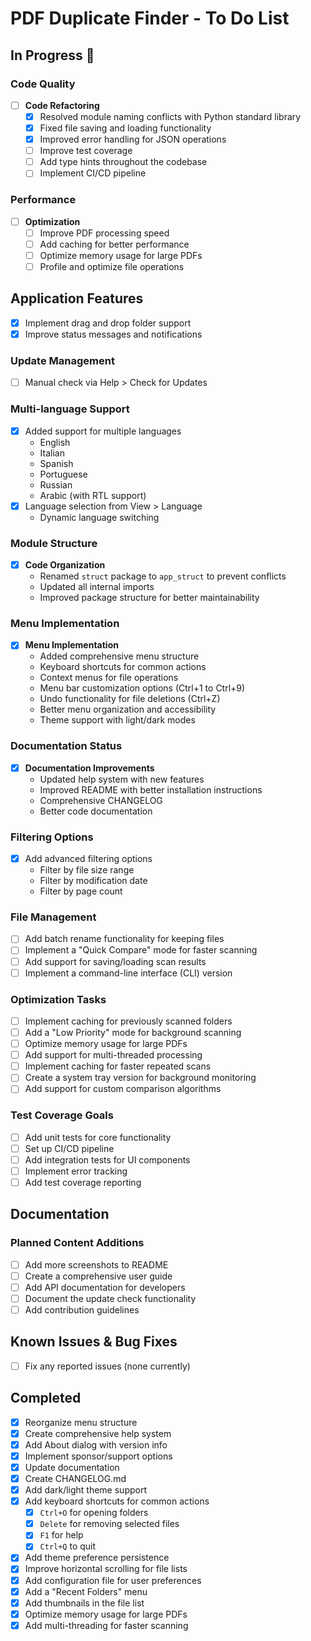 # PDF Duplicate Finder - To Do List

## In Progress 🚧

### Code Quality

- [ ] **Code Refactoring**
  - [x] Resolved module naming conflicts with Python standard library
  - [x] Fixed file saving and loading functionality
  - [x] Improved error handling for JSON operations
  - [ ] Improve test coverage
  - [ ] Add type hints throughout the codebase
  - [ ] Implement CI/CD pipeline

### Performance

- [ ] **Optimization**
  - [ ] Improve PDF processing speed
  - [ ] Add caching for better performance
  - [ ] Optimize memory usage for large PDFs
  - [ ] Profile and optimize file operations

## Application Features

- [x] Implement drag and drop folder support
- [x] Improve status messages and notifications

### Update Management

- [ ] Manual check via Help > Check for Updates

### Multi-language Support

- [x] Added support for multiple languages
  - English
  - Italian
  - Spanish
  - Portuguese
  - Russian
  - Arabic (with RTL support)
- [x] Language selection from View > Language
  - Dynamic language switching

### Module Structure

- [x] **Code Organization**
  - Renamed `struct` package to `app_struct` to prevent conflicts
  - Updated all internal imports
  - Improved package structure for better maintainability

### Menu Implementation

- [x] **Menu Implementation**
  - Added comprehensive menu structure
  - Keyboard shortcuts for common actions
  - Context menus for file operations
  - Menu bar customization options (Ctrl+1 to Ctrl+9)
  - Undo functionality for file deletions (Ctrl+Z)
  - Better menu organization and accessibility
  - Theme support with light/dark modes

### Documentation Status

- [x] **Documentation Improvements**
  - Updated help system with new features
  - Improved README with better installation instructions
  - Comprehensive CHANGELOG
  - Better code documentation

### Filtering Options

- [x] Add advanced filtering options
  - Filter by file size range
  - Filter by modification date
  - Filter by page count

### File Management

- [ ] Add batch rename functionality for keeping files
- [ ] Implement a "Quick Compare" mode for faster scanning
- [ ] Add support for saving/loading scan results
- [ ] Implement a command-line interface (CLI) version

### Optimization Tasks

- [ ] Implement caching for previously scanned folders
- [ ] Add a "Low Priority" mode for background scanning
- [ ] Optimize memory usage for large PDFs
- [ ] Add support for multi-threaded processing
- [ ] Implement caching for faster repeated scans
- [ ] Create a system tray version for background monitoring
- [ ] Add support for custom comparison algorithms

### Test Coverage Goals

- [ ] Add unit tests for core functionality
- [ ] Set up CI/CD pipeline
- [ ] Add integration tests for UI components
- [ ] Implement error tracking
- [ ] Add test coverage reporting

## Documentation

### Planned Content Additions

- [ ] Add more screenshots to README
- [ ] Create a comprehensive user guide
- [ ] Add API documentation for developers
- [ ] Document the update check functionality
- [ ] Add contribution guidelines

## Known Issues & Bug Fixes
- [ ] Fix any reported issues (none currently)

## Completed
- [x] Reorganize menu structure
- [x] Create comprehensive help system
- [x] Add About dialog with version info
- [x] Implement sponsor/support options
- [x] Update documentation
- [x] Create CHANGELOG.md
- [x] Add dark/light theme support
- [x] Add keyboard shortcuts for common actions
  - [x] `Ctrl+O` for opening folders
  - [x] `Delete` for removing selected files
  - [x] `F1` for help
  - [x] `Ctrl+Q` to quit
- [x] Add theme preference persistence
- [x] Improve horizontal scrolling for file lists
- [x] Add configuration file for user preferences
- [x] Add a "Recent Folders" menu
- [x] Add thumbnails in the file list
- [x] Optimize memory usage for large PDFs
- [x] Add multi-threading for faster scanning
